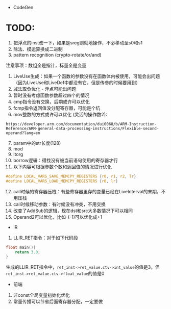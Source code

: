 - CodeGen
# TODO:
1. 把浮点的inst改一下，如果是sreg则就地操作，不必移动至s0和s1
2. 除法、模运算换成二进制
3. pattern recognition (crypto-rotate/or/and)

注意事项：数组全是指针，标量全是变量

1. LiveUse生成：如果一个函数的参数没有在函数体内被使用，可能会出问题（因为LiveUse和LiveDef中都没有它，但是传参的时候要用到）
2. 减法取负优化 - 浮点可能出问题
3. 暂时没有考虑函数参数超过四个的情况
4. cmp指令没有交换，后期或许可以优化
5. fcmp指令返回值没分配寄存器，可能是个坑
6. mov整数的方式或许可以优化 (灵活的操作数2):
```
https://developer.arm.com/documentation/dui0068/b/ARM-Instruction-Reference/ARM-general-data-processing-instructions/Flexible-second-operand?lang=en
```
7. param中的str长度(128)
8. mod
9. ltorg
10. borrow逻辑：得找没有被当前语句使用的寄存器才行
11. 以下内容可根据参数个数和返回值的情况进行优化
```c
#define LOCAL_VARS_SAVE_MEMCPY_REGISTERS {r0, r1, r2, lr}
#define LOCAL_VARS_LOAD_MEMCPY_REGISTERS {r0, lr}
```
12. call时候的寄存器压栈：有些寄存器里存的变量已经在LiveInterval的末期，不用压栈
13. call时候移动参数：有时候没有冲突，不用交换
14. 改变了AddSub的逻辑，现在dst和src大多数情况下可以相同
15. Operand2可以优化，比如-(-1)可以优化成+1
- IR
1. LLIR_RET指令：对于如下代码段
```c
float main(){
    return 3.0;
}
```
生成的LLIR_RET指令中，`ret_inst->ret_value.ctv->int_value`的值是3，但`ret_inst->ret_value.ctv->float_value`的值是0
- 前端
1. 非const全局变量初始化优化
2. 常量传播可以节省后面寄存器分配，一定要做
